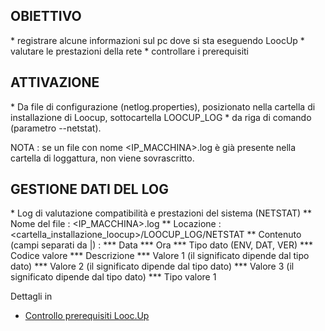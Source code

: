 ## OBIETTIVO

 \* registrare alcune informazioni sul pc dove si sta eseguendo LoocUp
 \* valutare le prestazioni della rete
 \* controllare i prerequisiti

## ATTIVAZIONE

 \* Da file di configurazione (netlog.properties), posizionato nella cartella di installazione di Loocup, sottocartella LOOCUP_LOG
 \* da riga di comando (parametro --netstat).

NOTA :  se un file con nome <IP_MACCHINA>_<UTENTE>_<AS400>.log è già presente nella cartella di loggattura, non viene sovrascritto.

## GESTIONE DATI DEL LOG

 \* Log di valutazione compatibilità e prestazioni del sistema  (NETSTAT)
 \*\* Nome del file :  <IP_MACCHINA>_<UTENTE>_<AS400>.log
 \*\* Locazione :  <cartella_installazione_loocup>/LOOCUP_LOG/NETSTAT
 \*\* Contenuto (campi separati da |) : 
 \*\*\* Data
 \*\*\* Ora
 \*\*\* Tipo dato (ENV, DAT, VER)
 \*\*\* Codice valore
 \*\*\* Descrizione
 \*\*\* Valore 1 (il significato dipende dal tipo dato)
 \*\*\* Valore 2 (il significato dipende dal tipo dato)
 \*\*\* Valore 3 (il significato dipende dal tipo dato)
 \*\*\* Tipo valore 1

Dettagli in
- [Controllo prerequisiti Looc.Up](Sorgenti/DOC/TA/B£AMO/LOBASE_038)
